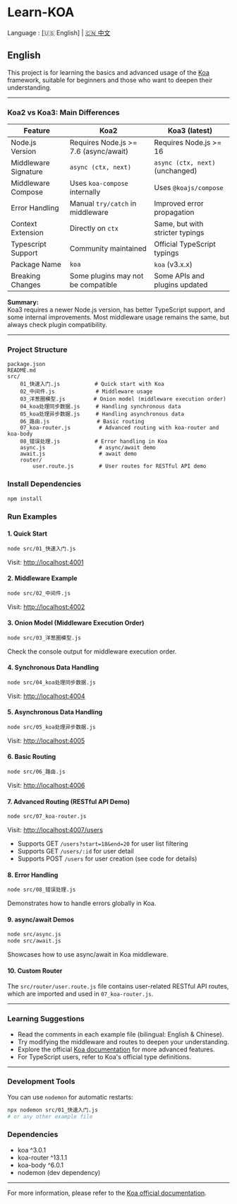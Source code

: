 # Learn-KOA

Language : [🇺🇸 English] | [🇨🇳 中文](./README.zh-CN.md)

## English

This project is for learning the basics and advanced usage of the [Koa](https://koajs.com/) framework, suitable for beginners and those who want to deepen their understanding.

---

### Koa2 vs Koa3: Main Differences

| Feature              | Koa2                                  | Koa3 (latest)                   |
| -------------------- | ------------------------------------- | ------------------------------- |
| Node.js Version      | Requires Node.js >= 7.6 (async/await) | Requires Node.js >= 16          |
| Middleware Signature | `async (ctx, next)`                   | `async (ctx, next)` (unchanged) |
| Middleware Compose   | Uses `koa-compose` internally         | Uses `@koajs/compose`           |
| Error Handling       | Manual `try/catch` in middleware      | Improved error propagation      |
| Context Extension    | Directly on `ctx`                     | Same, but with stricter typings |
| Typescript Support   | Community maintained                  | Official TypeScript typings     |
| Package Name         | `koa`                                 | `koa` (v3.x.x)                  |
| Breaking Changes     | Some plugins may not be compatible    | Some APIs and plugins updated   |

**Summary:**  
Koa3 requires a newer Node.js version, has better TypeScript support, and some internal improvements. Most middleware usage remains the same, but always check plugin compatibility.

---

### Project Structure

```
package.json
README.md
src/
    01_快速入门.js           # Quick start with Koa
    02_中间件.js             # Middleware usage
    03_洋葱圈模型.js         # Onion model (middleware execution order)
    04_koa处理同步数据.js     # Handling synchronous data
    05_koa处理异步数据.js     # Handling asynchronous data
    06_路由.js               # Basic routing
    07_koa-router.js         # Advanced routing with koa-router and koa-body
    08_错误处理.js           # Error handling in Koa
    async.js                 # async/await demo
    await.js                 # await demo
    router/
        user.route.js        # User routes for RESTful API demo
```

### Install Dependencies

```bash
npm install
```

### Run Examples

#### 1. Quick Start

```bash
node src/01_快速入门.js
```

Visit: [http://localhost:4001](http://localhost:4001)

#### 2. Middleware Example

```bash
node src/02_中间件.js
```

Visit: [http://localhost:4002](http://localhost:4002)

#### 3. Onion Model (Middleware Execution Order)

```bash
node src/03_洋葱圈模型.js
```

Check the console output for middleware execution order.

#### 4. Synchronous Data Handling

```bash
node src/04_koa处理同步数据.js
```

Visit: [http://localhost:4004](http://localhost:4004)

#### 5. Asynchronous Data Handling

```bash
node src/05_koa处理异步数据.js
```

Visit: [http://localhost:4005](http://localhost:4005)

#### 6. Basic Routing

```bash
node src/06_路由.js
```

Visit: [http://localhost:4006](http://localhost:4006)

#### 7. Advanced Routing (RESTful API Demo)

```bash
node src/07_koa-router.js
```

Visit: [http://localhost:4007/users](http://localhost:4007/users)

- Supports GET `/users?start=18&end=20` for user list filtering
- Supports GET `/users/:id` for user detail
- Supports POST `/users` for user creation (see code for details)

#### 8. Error Handling

```bash
node src/08_错误处理.js
```

Demonstrates how to handle errors globally in Koa.

#### 9. async/await Demos

```bash
node src/async.js
node src/await.js
```

Showcases how to use async/await in Koa middleware.

#### 10. Custom Router

The `src/router/user.route.js` file contains user-related RESTful API routes, which are imported and used in `07_koa-router.js`.

---

### Learning Suggestions

- Read the comments in each example file (bilingual: English & Chinese).
- Try modifying the middleware and routes to deepen your understanding.
- Explore the official [Koa documentation](https://koajs.com/) for more advanced features.
- For TypeScript users, refer to Koa's official type definitions.

---

### Development Tools

You can use `nodemon` for automatic restarts:

```bash
npx nodemon src/01_快速入门.js
# or any other example file
```

### Dependencies

- koa ^3.0.1
- koa-router ^13.1.1
- koa-body ^6.0.1
- nodemon (dev dependency)

---

For more information, please refer to the [Koa official documentation](https://koajs.com/).
